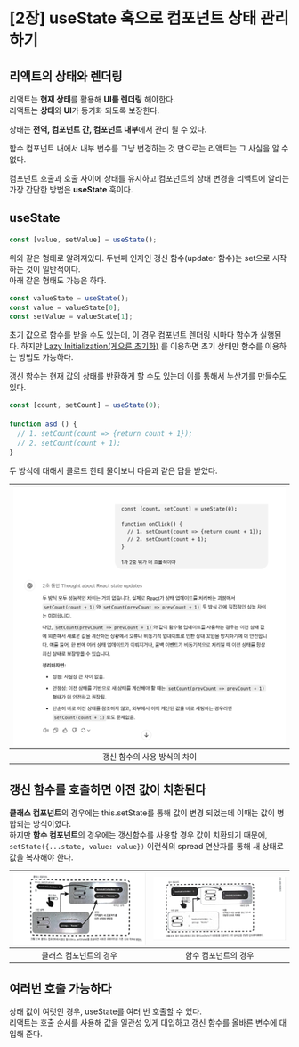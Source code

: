 # [2장] useState 훅으로 컴포넌트 상태 관리하기

## 리액트의 상태와 렌더링

리액트는 **현재 상태**를 활용해 **UI를 렌더링** 해야한다.  
리액트는 **상태**와 **UI**가 동기화 되도록 보장한다.

상태는 **전역, 컴포넌트 간, 컴포넌트 내부**에서 관리 될 수 있다.

함수 컴포넌트 내에서 내부 변수를 그냥 변경하는 것 만으로는 리액트는 그 사실을 알 수 없다.

컴포넌트 호출과 호출 사이에 상태를 유지하고 컴포넌트의 상태 변경을 리액트에 알리는 가장 간단한 방법은 **useState** 훅이다.

## useState

```jsx
const [value, setValue] = useState();
```

위와 같은 형태로 알려져있다. 두번째 인자인 갱신 함수(updater 함수)는 set으로 시작하는 것이 일반적이다.  
아래 같은 형태도 가능은 하다.

```jsx
const valueState = useState();
const value = valueState[0];
const setValue = valueState[1];
```

초기 값으로 함수를 받을 수도 있는데, 이 경우 컴포넌트 렌더링 시마다 함수가 실행된다.
하지만 [Lazy Initialization(게으른 초기화)](https://github.com/jeongwoo903/study-log/blob/main/2024/12/%5BReact%5D%20Lazy%20Initialization%20(%EA%B2%8C%EC%9C%BC%EB%A5%B8%20%EC%B4%88%EA%B8%B0%ED%99%94).md)
를 이용하면 초기 상태만 함수를 이용하는 방법도 가능하다.

갱신 함수는 현재 값의 상태를 반환하게 할 수도 있는데 이를 통해서 누산기를 만들수도 있다.

```jsx
const [count, setCount] = useState(0);

function asd () {
  // 1. setCount(count => {return count + 1});
  // 2. setCount(count + 1);
}
```

두 방식에 대해서 클로드 한테 물어보니 다음과 같은 답을 받았다.

| ![01.png](assets/2%EC%9E%A5/01.png) |
|:-----------------------------------:|
|          갱신 함수의 사용 방식의 차이           |

## 갱신 함수를 호출하면 이전 값이 치환된다

**클래스 컴포넌트**의 경우에는 this.setState를 통해 값이 변경 되었는데 이때는 값이 병합되는 방식이였다.  
하지만 **함수 컴포넌트**의 경우에는 갱신함수를 사용할 경우 값이 치환되기 때문에, `setState({...state, value: value})` 이런식의 spread
연산자를 통해 새 상태로 값을 복사해야 한다.

| ![02.jpeg](assets/2%EC%9E%A5/02.jpeg) | ![03.jpeg](assets/2%EC%9E%A5/03.jpeg) |
|:-------------------------------------:|:-------------------------------------:|
|             클래스 컴포넌트의 경우              |              함수 컴포넌트의 경우              |

## 여러번 호출 가능하다
상태 값이 여럿인 경우, useState를 여러 번 호출할 수 있다.  
리액트는 호출 순서를 사용해 값을 일관성 있게 대입하고 갱신 함수를 올바른 변수에 대입해 준다.
